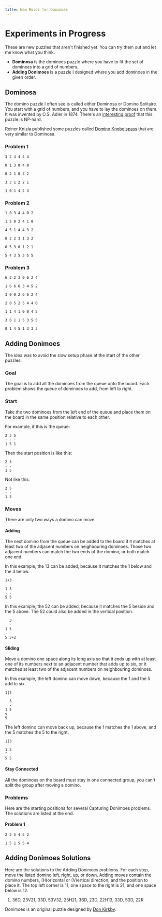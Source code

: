 ```yaml
---
title: New Rules for Donimoes
---
```

# Experiments in Progress
These are new puzzles that aren't finished yet. You can try them out and let me
know what you think.

* **Dominosa** is the dominoes puzzle where you have to fit the set of dominoes
    into a grid of numbers.
* **Adding Donimoes** is a puzzle I designed where you add dominoes in the given
    order.

## Dominosa
The domino puzzle I often see is called either Dominosa or Domino Solitaire. You
start with a grid of numbers, and you have to lay the dominoes on them. It was
invented by O.S. Adler in 1874. There's an [interesting proof][proof] that this
puzzle is NP-hard.

Reiner Knizia published some puzzles called [Domino Knobelspass][knizia] that
are very similar to Dominosa.

[proof]: http://cs.stackexchange.com/q/16850/40884
[knizia]: https://boardgamegeek.com/boardgame/36738/domino-knobelspass

### Problem 1
    3 2 4 4 4 4
               
    0 1 3 0 4 0
             
    0 2 1 0 3 2
               
    3 3 1 2 2 1
    
    1 0 1 4 2 3


### Problem 2
    1 0 3 4 4 0 2
                 
    1 5 0 2 4 1 0
               
    4 5 1 4 4 3 2
                 
    0 2 2 3 1 3 2
               
    0 5 3 0 1 2 1
                 
    5 4 3 5 3 5 5

### Problem 3
    6 2 2 3 0 6 2 4
                   
    1 6 6 6 3 4 5 2
                 
    3 0 0 2 6 6 2 4
                   
    2 0 5 2 5 4 4 0
                 
    1 1 4 1 0 0 4 5
                   
    3 6 1 1 5 3 5 5
    
    0 1 4 5 1 3 3 3


## Adding Donimoes
The idea was to avoid the slow setup phase at the start of the other puzzles.

### Goal
The goal is to add all the dominoes from the queue onto the board. Each problem
shows the queue of dominoes to add, from left to right.

### Start
Take the two dominoes from the left end of the queue and place them on the board
in the same position relative to each other.

For example, if this is the queue:

    2 3 5
    - - -
    1 5 1

Then the start position is like this:

    2 3
    - -
    1 5

Not like this:

    2 5
    - -
    1 3

### Moves
There are only two ways a domino can move.

#### Adding
The next domino from the queue can be added to the board if it matches at least
two of the adjacent numbers on neighbouring dominoes. Those two adjacent
numbers can match the two ends of the domino, or both match one end.

In this example, the 13 can be added, because it matches the 1 below and the 3
below.

    1+3
    
    1 3
    - -
    5 5

In this example, the 52 can be added, because it matches the 5 beside and the 5
above. The 52 could also be added in the vertical position.

      3
      -
    1 5
    -
    5 5+2

#### Sliding
Move a domino one space along its long axis so that it ends up with at least
one of its numbers next to an adjacent number that adds up to six, or it
matches at least two of the adjacent numbers on neighbouring dominoes.

In this example, the left domino can move down, because the 1 and the 5 add to
six.

    1|3
    
      3
      -
    1 5
    v
    5

The left domino can move back up, because the 1 matches the 1 above, and the 5
matches the 5 to the right.

    1|3
    
    1 3
    ^ -
    5 5

#### Stay Connected
All the dominoes on the board must stay in one connected group, you can't split the group
after moving a domino.

### Problems
Here are the starting positions for several Capturing Donimoes problems. The
solutions are listed at the end.

#### Problem 1
    2 3 5 4 5 2
    - - - - - -
    1 5 1 5 5 4

## Adding Donimoes Solutions
Here are the solutions to the Adding Donimoes problems. For each step, move the
listed domino left, right, up, or down. Adding moves contain the domino
numbers, (H)orizontal or (V)ertical direction, and the position to place it.
The top left corner is 11, one space to the right is 21, and one space below is 12.

1. 36D, 23V21, 33D, 53V32, 25H21, 36D, 23D, 22H13, 33D, 53D, 22R

Donimoes is an original puzzle designed by [Don Kirkby][don].

[don]: https://donkirkby.github.com/

